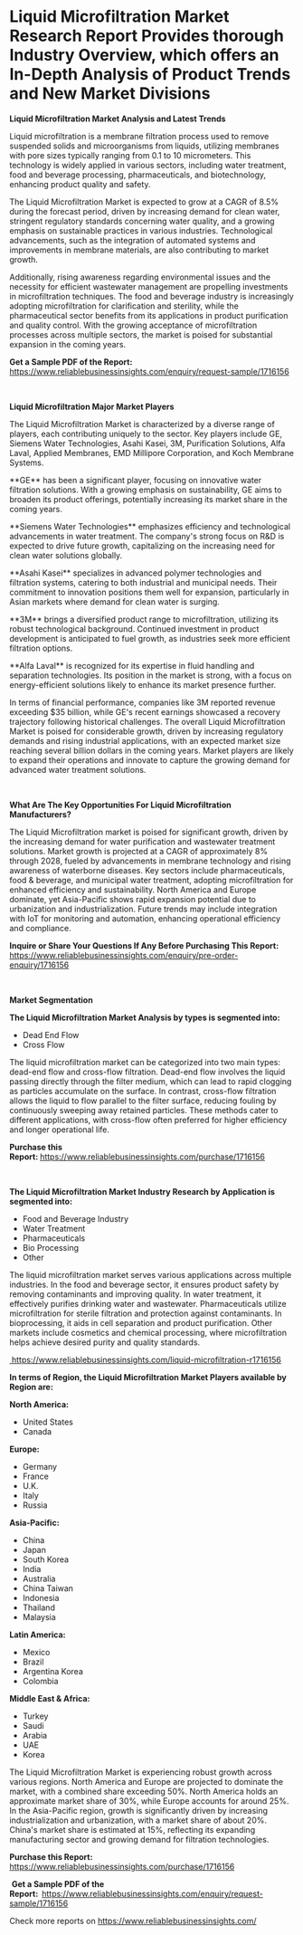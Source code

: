<p><h1>Liquid Microfiltration Market Research Report Provides thorough Industry Overview, which offers an In-Depth Analysis of Product Trends and New Market Divisions</h1></p><p><strong>Liquid Microfiltration Market Analysis and Latest Trends</strong></p>
<p><p>Liquid microfiltration is a membrane filtration process used to remove suspended solids and microorganisms from liquids, utilizing membranes with pore sizes typically ranging from 0.1 to 10 micrometers. This technology is widely applied in various sectors, including water treatment, food and beverage processing, pharmaceuticals, and biotechnology, enhancing product quality and safety.</p><p>The Liquid Microfiltration Market is expected to grow at a CAGR of 8.5% during the forecast period, driven by increasing demand for clean water, stringent regulatory standards concerning water quality, and a growing emphasis on sustainable practices in various industries. Technological advancements, such as the integration of automated systems and improvements in membrane materials, are also contributing to market growth. </p><p>Additionally, rising awareness regarding environmental issues and the necessity for efficient wastewater management are propelling investments in microfiltration techniques. The food and beverage industry is increasingly adopting microfiltration for clarification and sterility, while the pharmaceutical sector benefits from its applications in product purification and quality control. With the growing acceptance of microfiltration processes across multiple sectors, the market is poised for substantial expansion in the coming years.</p></p>
<p><strong>Get a Sample PDF of the Report:&nbsp;</strong> <a href="https://www.reliablebusinessinsights.com/enquiry/request-sample/1716156?utm_campaign=1106&utm_medium=2&utm_source=Github&utm_content=ia&utm_term=12012025&utm_id=liquid-microfiltration">https://www.reliablebusinessinsights.com/enquiry/request-sample/1716156</a></p>
<p>&nbsp;</p>
<p><strong>Liquid Microfiltration Major Market Players</strong></p>
<p><p>The Liquid Microfiltration Market is characterized by a diverse range of players, each contributing uniquely to the sector. Key players include GE, Siemens Water Technologies, Asahi Kasei, 3M, Purification Solutions, Alfa Laval, Applied Membranes, EMD Millipore Corporation, and Koch Membrane Systems. </p><p>**GE** has been a significant player, focusing on innovative water filtration solutions. With a growing emphasis on sustainability, GE aims to broaden its product offerings, potentially increasing its market share in the coming years. </p><p>**Siemens Water Technologies** emphasizes efficiency and technological advancements in water treatment. The company's strong focus on R&D is expected to drive future growth, capitalizing on the increasing need for clean water solutions globally.</p><p>**Asahi Kasei** specializes in advanced polymer technologies and filtration systems, catering to both industrial and municipal needs. Their commitment to innovation positions them well for expansion, particularly in Asian markets where demand for clean water is surging.</p><p>**3M** brings a diversified product range to microfiltration, utilizing its robust technological background. Continued investment in product development is anticipated to fuel growth, as industries seek more efficient filtration options.</p><p>**Alfa Laval** is recognized for its expertise in fluid handling and separation technologies. Its position in the market is strong, with a focus on energy-efficient solutions likely to enhance its market presence further.</p><p>In terms of financial performance, companies like 3M reported revenue exceeding $35 billion, while GE's recent earnings showcased a recovery trajectory following historical challenges. The overall Liquid Microfiltration Market is poised for considerable growth, driven by increasing regulatory demands and rising industrial applications, with an expected market size reaching several billion dollars in the coming years. Market players are likely to expand their operations and innovate to capture the growing demand for advanced water treatment solutions.</p></p>
<p>&nbsp;</p>
<p><strong>What Are The Key Opportunities For Liquid Microfiltration Manufacturers?</strong></p>
<p><p>The Liquid Microfiltration market is poised for significant growth, driven by the increasing demand for water purification and wastewater treatment solutions. Market growth is projected at a CAGR of approximately 8% through 2028, fueled by advancements in membrane technology and rising awareness of waterborne diseases. Key sectors include pharmaceuticals, food & beverage, and municipal water treatment, adopting microfiltration for enhanced efficiency and sustainability. North America and Europe dominate, yet Asia-Pacific shows rapid expansion potential due to urbanization and industrialization. Future trends may include integration with IoT for monitoring and automation, enhancing operational efficiency and compliance.</p></p>
<p><strong>Inquire or Share Your Questions If Any Before Purchasing This Report:</strong> <a href="https://www.reliablebusinessinsights.com/enquiry/pre-order-enquiry/1716156?utm_campaign=1106&utm_medium=2&utm_source=Github&utm_content=ia&utm_term=12012025&utm_id=liquid-microfiltration">https://www.reliablebusinessinsights.com/enquiry/pre-order-enquiry/1716156</a></p>
<p>&nbsp;</p>
<p><strong>Market Segmentation</strong></p>
<p><strong>The Liquid Microfiltration Market Analysis by types is segmented into:</strong></p>
<p><ul><li>Dead End Flow</li><li>Cross Flow</li></ul></p>
<p><p>The liquid microfiltration market can be categorized into two main types: dead-end flow and cross-flow filtration. Dead-end flow involves the liquid passing directly through the filter medium, which can lead to rapid clogging as particles accumulate on the surface. In contrast, cross-flow filtration allows the liquid to flow parallel to the filter surface, reducing fouling by continuously sweeping away retained particles. These methods cater to different applications, with cross-flow often preferred for higher efficiency and longer operational life.</p></p>
<p><strong>Purchase this Report:&nbsp;</strong><a href="https://www.reliablebusinessinsights.com/purchase/1716156?utm_campaign=1106&utm_medium=2&utm_source=Github&utm_content=ia&utm_term=12012025&utm_id=liquid-microfiltration">https://www.reliablebusinessinsights.com/purchase/1716156</a></p>
<p>&nbsp;</p>
<p><strong>The Liquid Microfiltration Market Industry Research by Application is segmented into:</strong></p>
<p><ul><li>Food and Beverage Industry</li><li>Water Treatment</li><li>Pharmaceuticals</li><li>Bio Processing</li><li>Other</li></ul></p>
<p><p>The liquid microfiltration market serves various applications across multiple industries. In the food and beverage sector, it ensures product safety by removing contaminants and improving quality. In water treatment, it effectively purifies drinking water and wastewater. Pharmaceuticals utilize microfiltration for sterile filtration and protection against contaminants. In bioprocessing, it aids in cell separation and product purification. Other markets include cosmetics and chemical processing, where microfiltration helps achieve desired purity and quality standards.</p></p>
<p><a href="https://www.reliablebusinessinsights.com/liquid-microfiltration-r1716156?utm_campaign=1106&utm_medium=2&utm_source=Github&utm_content=ia&utm_term=12012025&utm_id=liquid-microfiltration">&nbsp;https://www.reliablebusinessinsights.com/liquid-microfiltration-r1716156</a></p>
<p><strong>In terms of Region, the Liquid Microfiltration Market Players available by Region are:</strong></p>
<p>
    <p> <strong> North America: </strong>
        <ul>
            <li>United States</li>
            <li>Canada</li>
        </ul>
        </p> 
    <p> <strong> Europe: </strong>
        <ul>
            <li>Germany</li>
            <li>France</li>
            <li>U.K.</li>
            <li>Italy</li>
            <li>Russia</li>
        </ul>
        </p> 
    <p> <strong> Asia-Pacific: </strong>
        <ul>
            <li>China</li>
            <li>Japan</li>
            <li>South Korea</li>
            <li>India</li>
            <li>Australia</li>
            <li>China Taiwan</li>
            <li>Indonesia</li>
            <li>Thailand</li>
            <li>Malaysia</li>
        </ul>
        </p> 
    <p> <strong> Latin America: </strong>
        <ul>
            <li>Mexico</li>
            <li>Brazil</li>
            <li>Argentina Korea</li>
            <li>Colombia</li>
        </ul>
        </p> 
    <p> <strong> Middle East & Africa: </strong>
        <ul>
            <li>Turkey</li>
            <li>Saudi</li>
            <li>Arabia</li>
            <li>UAE</li>
            <li>Korea</li>
        </ul>
    </p>
    </p>
<p><p>The Liquid Microfiltration Market is experiencing robust growth across various regions. North America and Europe are projected to dominate the market, with a combined share exceeding 50%. North America holds an approximate market share of 30%, while Europe accounts for around 25%. In the Asia-Pacific region, growth is significantly driven by increasing industrialization and urbanization, with a market share of about 20%. China's market share is estimated at 15%, reflecting its expanding manufacturing sector and growing demand for filtration technologies.</p></p>
<p><strong>Purchase this Report: </strong><a href="https://www.reliablebusinessinsights.com/purchase/1716156?utm_campaign=1106&utm_medium=2&utm_source=Github&utm_content=ia&utm_term=12012025&utm_id=liquid-microfiltration">https://www.reliablebusinessinsights.com/purchase/1716156</a></p>
<p>&nbsp;<strong>Get a Sample PDF of the Report:&nbsp;&nbsp;</strong><a href="https://www.reliablebusinessinsights.com/enquiry/request-sample/1716156?utm_campaign=1106&utm_medium=2&utm_source=Github&utm_content=ia&utm_term=12012025&utm_id=liquid-microfiltration">https://www.reliablebusinessinsights.com/enquiry/request-sample/1716156</a></p>
<p><strong></strong></p>
<p>Check more reports on <a href="https://www.reliablebusinessinsights.com/?utm_campaign=1106&utm_medium=2&utm_source=Github&utm_content=ia&utm_term=12012025&utm_id=liquid-microfiltration">https://www.reliablebusinessinsights.com/</a></p>